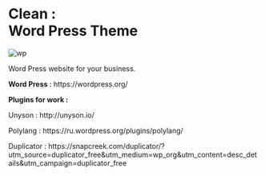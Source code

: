 <h1><strong>Clean : </strong> <br>Word Press Theme</h1>

<p>
	<img src="https://i.ibb.co/p0JxF4p/Clean-BG.png" alt="wp">
</p>

<p>Word Press website for your business.</p>

<p><strong>Word Press</strong> : https://wordpress.org/</p>

<p><strong>Plugins for work : </strong><p> 


	
<p>Unyson : http://unyson.io/</p>

<p>Polylang : https://ru.wordpress.org/plugins/polylang/</p>

<p>Duplicator : https://snapcreek.com/duplicator/?utm_source=duplicator_free&utm_medium=wp_org&utm_content=desc_details&utm_campaign=duplicator_free</p>

